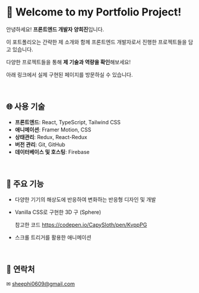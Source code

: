 # 💖 Welcome to my Portfolio Project!

안녕하세요! **프론트엔드 개발자 양희진**입니다.

이 포트폴리오는 간략한 제 소개와 함께 프론트엔드 개발자로서 진행한 프로젝트들을 담고 있습니다.

다양한 프로젝트들을 통해 **제 기술과 역량을 확인**해보세요!

아래 링크에서 실제 구현된 페이지를 방문하실 수 있습니다.

&nbsp;

## 🌐 사용 기술

- **프론트엔드**: React, TypeScript, Tailwind CSS
- **애니메이션**: Framer Motion, CSS
- **상태관리**: Redux, React-Redux
- **버전 관리**: Git, GitHub
- **데이터베이스 및 호스팅**: Firebase

&nbsp;

## 🔅 주요 기능

- 다양한 기기의 해상도에 반응하여 변화하는 반응형 디자인 및 개발
- Vanilla CSS로 구현한 3D 구 (Sphere)
  
  참고한 코드 https://codepen.io/CapySloth/pen/KvppPG
  
- 스크롤 트리거를 활용한 애니메이션

&nbsp;

## 📢 연락처

✉ sheephi0609@gmail.com
